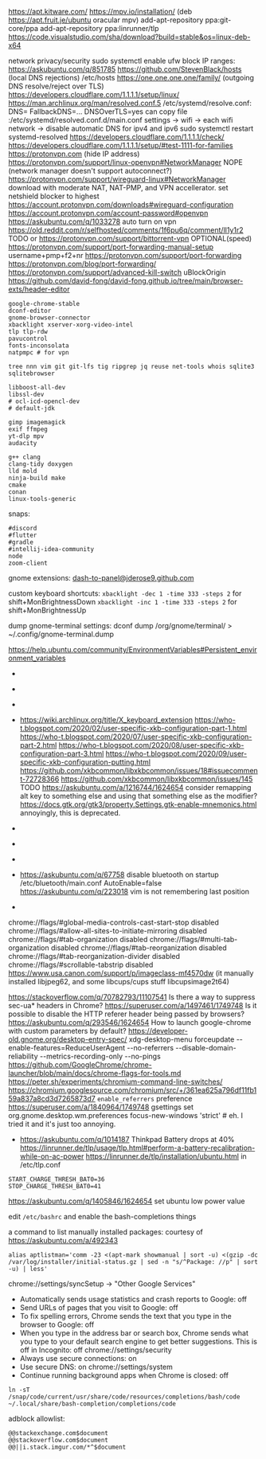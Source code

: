 https://apt.kitware.com/
https://mpv.io/installation/ (deb https://apt.fruit.je/ubuntu oracular mpv)
add-apt-repository ppa:git-core/ppa
add-apt-repository ppa:linrunner/tlp
https://code.visualstudio.com/sha/download?build=stable&os=linux-deb-x64

network privacy/security
sudo systemctl enable ufw
  block IP ranges: https://askubuntu.com/q/851785
https://github.com/StevenBlack/hosts (local DNS rejections)
  /etc/hosts
https://one.one.one.one/family/ (outgoing DNS resolve/reject over TLS)
https://developers.cloudflare.com/1.1.1.1/setup/linux/
  https://man.archlinux.org/man/resolved.conf.5
  /etc/systemd/resolve.conf: DNS= FallbackDNS=... DNSOverTLS=yes
    can copy file :/etc/systemd/resolved.conf.d/main.conf
  settings -> wifi -> each wifi network -> disable automatic DNS for ipv4 and ipv6
  sudo systemctl restart systemd-resolved
  https://developers.cloudflare.com/1.1.1.1/check/
  https://developers.cloudflare.com/1.1.1.1/setup/#test-1111-for-families
https://protonvpn.com (hide IP address)
  https://protonvpn.com/support/linux-openvpn#NetworkManager
  NOPE (network manager doesn't support autoconnect?) https://protonvpn.com/support/wireguard-linux#NetworkManager
    download with moderate NAT, NAT-PMP, and VPN accellerator. set netshield blocker to highest
  https://account.protonvpn.com/downloads#wireguard-configuration
  https://account.protonvpn.com/account-password#openvpn
  https://askubuntu.com/q/1033278 auto turn on vpn
  https://old.reddit.com/r/selfhosted/comments/1f6pu6q/comment/ll1y1r2 TODO
    or https://protonvpn.com/support/bittorrent-vpn
  OPTIONAL(speed) https://protonvpn.com/support/port-forwarding-manual-setup
    username+pmp+f2+nr
    https://protonvpn.com/support/port-forwarding
    https://protonvpn.com/blog/port-forwarding/
  https://protonvpn.com/support/advanced-kill-switch
uBlockOrigin
https://github.com/david-fong/david-fong.github.io/tree/main/browser-exts/header-editor

```
google-chrome-stable
dconf-editor
gnome-browser-connector
xbacklight xserver-xorg-video-intel
tlp tlp-rdw
pavucontrol
fonts-inconsolata
natpmpc # for vpn

tree nnn vim git git-lfs tig ripgrep jq reuse net-tools whois sqlite3 sqlitebrowser

libboost-all-dev
libssl-dev
# ocl-icd-opencl-dev
# default-jdk

gimp imagemagick
exif ffmpeg
yt-dlp mpv
audacity

g++ clang
clang-tidy doxygen
lld mold
ninja-build make
cmake
conan
linux-tools-generic
```

snaps:
```
#discord
#flutter
#gradle
#intellij-idea-community
node
zoom-client
```

gnome extensions:
dash-to-panel@jderose9.github.com



custom keyboard shortcuts:
`xbacklight -dec 1 -time 333 -steps 2` for shift+MonBrightnessDown
`xbacklight -inc 1 -time 333 -steps 2` for shift+MonBrightnessUp

dump gnome-terminal settings:
dconf dump /org/gnome/terminal/ > ~/.config/gnome-terminal.dump

<https://help.ubuntu.com/community/EnvironmentVariables#Persistent_environment_variables>

- [](https://askubuntu.com/questions/147462/how-can-i-change-the-tty-colors)

- [](https://askubuntu.com/questions/1025765/how-to-map-alt-hjkl-keys-to-arrow-keys)
- [](https://askubuntu.com/a/257497)

- [](https://medium.com/@damko/a-simple-humble-but-comprehensive-guide-to-xkb-for-linux-6f1ad5e13450)
<https://wiki.archlinux.org/title/X_keyboard_extension>
https://who-t.blogspot.com/2020/02/user-specific-xkb-configuration-part-1.html
https://who-t.blogspot.com/2020/07/user-specific-xkb-configuration-part-2.html
https://who-t.blogspot.com/2020/08/user-specific-xkb-configuration-part-3.html
https://who-t.blogspot.com/2020/09/user-specific-xkb-configuration-putting.html
https://github.com/xkbcommon/libxkbcommon/issues/18#issuecomment-72728366
https://github.com/xkbcommon/libxkbcommon/issues/145
TODO https://askubuntu.com/a/1216744/1624654 consider remapping alt key to something else and using that something else as the modifier?
https://docs.gtk.org/gtk3/property.Settings.gtk-enable-mnemonics.html annoyingly, this is deprecated.

- [](https://askubuntu.com/questions/103249/how-to-increase-brightness-in-smaller-steps/1080149#1080149)

- [](https://askubuntu.com/questions/315625/how-to-disable-the-shortcut-ctrl-alt-arrow-in-gnome-3-8)
- [](https://unix.stackexchange.com/questions/260601/understanding-setting-up-different-input-methods)

- [](https://docs.github.com/en/github/authenticating-to-github/connecting-to-github-with-ssh)
https://askubuntu.com/q/67758 disable bluetooth on startup
  /etc/bluetooth/main.conf AutoEnable=false
https://askubuntu.com/q/223018 vim is not remembering last position

- [](https://www.youtube.com/watch?v=KA6A3oeocHY&ab_channel=MentalOutlaw)

chrome://flags/#global-media-controls-cast-start-stop  disabled
chrome://flags/#allow-all-sites-to-initiate-mirroring  disabled
chrome://flags/#tab-organization                       disabled
chrome://flags/#multi-tab-organization                 disabled
chrome://flags/#tab-reorganization                     disabled
chrome://flags/#tab-reorganization-divider             disabled
chrome://flags/#scrollable-tabstrip                    disabled
https://www.usa.canon.com/support/p/imageclass-mf4570dw (it manually installed libjpeg62, and some libcups/cups stuff libcupsimage2t64)

https://stackoverflow.com/q/70782793/11107541 Is there a way to suppress sec-ua* headers in Chrome?
https://superuser.com/a/1497461/1749748 Is it possible to disable the HTTP referer header being passed by browsers?
https://askubuntu.com/q/293546/1624654 How to launch google-chrome with custom parameters by default?
https://developer-old.gnome.org/desktop-entry-spec/
xdg-desktop-menu forceupdate
 --enable-features=ReduceUserAgent --no-referrers --disable-domain-reliability --metrics-recording-only --no-pings
https://github.com/GoogleChrome/chrome-launcher/blob/main/docs/chrome-flags-for-tools.md
https://peter.sh/experiments/chromium-command-line-switches/
https://chromium.googlesource.com/chromium/src/+/361ea625a796df11fb159a837a8cd3d7265873d7 `enable_referrers` preference
https://superuser.com/a/1840964/1749748
gsettings set org.gnome.desktop.wm.preferences focus-new-windows 'strict' # eh. I tried it and it's just too annoying.

- [](https://help.ubuntu.com/stable/ubuntu-help/power-batterylife.html.en)
https://askubuntu.com/q/1014187 Thinkpad Battery drops at 40%
https://linrunner.de/tlp/usage/tlp.html#perform-a-battery-recalibration-while-on-ac-power
https://linrunner.de/tlp/installation/ubuntu.html
in /etc/tlp.conf
```
START_CHARGE_THRESH_BAT0=36
STOP_CHARGE_THRESH_BAT0=41
```
https://askubuntu.com/q/1405846/1624654 set ubuntu low power value

edit `/etc/bashrc` and enable the bash-completions things


a command to list manually installed packages:
courtesy of https://askubuntu.com/a/492343
```
alias aptlistman='comm -23 <(apt-mark showmanual | sort -u) <(gzip -dc /var/log/installer/initial-status.gz | sed -n "s/^Package: //p" | sort -u) | less'
```

chrome://settings/syncSetup -> "Other Google Services"
- Automatically sends usage statistics and crash reports to Google: off
- Send URLs of pages that you visit to Google: off
- To fix spelling errors, Chrome sends the text that you type in the browser to Google: off
- When you type in the address bar or search box, Chrome sends what you type to your default search engine to get better suggestions. This is off in Incognito: off
chrome://settings/security
- Always use secure connections: on
- Use secure DNS: on
chrome://settings/system
- Continue running background apps when Chrome is closed: off

```
ln -sT /snap/code/current/usr/share/code/resources/completions/bash/code ~/.local/share/bash-completion/completions/code
```

adblock allowlist:
```
@@stackexchange.com$document
@@stackoverflow.com$document
@@||i.stack.imgur.com/*^$document
```
